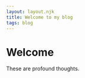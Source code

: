 ```yaml
---
layout: layout.njk
title: Welcome to my blog
tags: blog
---
```


# Welcome

These are profound thoughts.